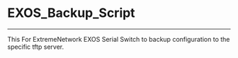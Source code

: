 # EXOS_Backup_Script
--------------------
This For ExtremeNetwork EXOS Serial Switch to backup configuration to the specific tftp server.
